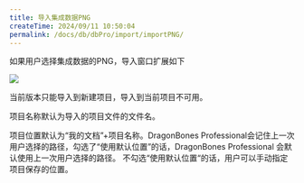 ```yaml
---
title: 导入集成数据PNG
createTime: 2024/09/11 10:50:04
permalink: /docs/db/dbPro/import/importPNG/
---
```

如果用户选择集成数据的PNG，导入窗口扩展如下

![](5576ba6ac0a4f.png)

当前版本只能导入到新建项目，导入到当前项目不可用。

项目名称默认为导入的项目文件的文件名。

项目位置默认为“我的文档”+项目名称。DragonBones Professional会记住上一次用户选择的路径，勾选了“使用默认位置”的话，DragonBones Professional 会默认使用上一次用户选择的路径。 不勾选“使用默认位置“的话，用户可以手动指定项目保存的位置。


